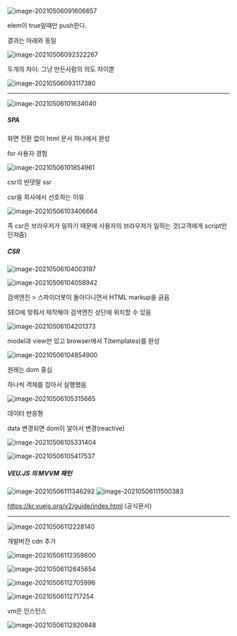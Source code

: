 ![image-20210506091606657](C:\Users\na0i\AppData\Roaming\Typora\typora-user-images\image-20210506091606657.png)

elem이 true일때만 push한다.



결과는 아래와 동일

![image-20210506092322267](C:\Users\na0i\AppData\Roaming\Typora\typora-user-images\image-20210506092322267.png)



두개의 차이: 그냥 만든사람의 의도 차이뿐

![image-20210506093117380](C:\Users\na0i\AppData\Roaming\Typora\typora-user-images\image-20210506093117380.png)



-----------------------



![image-20210506101634040](C:\Users\na0i\AppData\Roaming\Typora\typora-user-images\image-20210506101634040.png)

##### SPA

화면 전환 없이 html 문서 하나에서 완성

for 사용자 경험

![image-20210506101854961](C:\Users\na0i\AppData\Roaming\Typora\typora-user-images\image-20210506101854961.png)

csr의 반댓말 ssr

csr을 회사에서 선호하는 이유

![image-20210506103406664](C:\Users\na0i\AppData\Roaming\Typora\typora-user-images\image-20210506103406664.png)

즉 csr은 브라우저가 일하기 때문에 사용자의 브라우저가 일하는 것(고객에게 script만 던져줌)



##### CSR

![image-20210506104003197](C:\Users\na0i\AppData\Roaming\Typora\typora-user-images\image-20210506104003197.png)



![image-20210506104058942](C:\Users\na0i\AppData\Roaming\Typora\typora-user-images\image-20210506104058942.png)



검색엔진 > 스파이더봇이 돌아다니면서 HTML markup을 긁음

SEO에 맞춰서 제작해야 검색엔진 상단에 위치할 수 있음

![image-20210506104201373](C:\Users\na0i\AppData\Roaming\Typora\typora-user-images\image-20210506104201373.png)





model과 view만 있고 browser에서 T(templates)를 완성

![image-20210506104854900](C:\Users\na0i\AppData\Roaming\Typora\typora-user-images\image-20210506104854900.png)



원래는 dom 중심

하나씩 객체를 잡아서 실행했음

![image-20210506105315665](C:\Users\na0i\AppData\Roaming\Typora\typora-user-images\image-20210506105315665.png)



데이터 반응형

data 변경되면 dom이 알아서 변경(reactive)

![image-20210506105331404](C:\Users\na0i\AppData\Roaming\Typora\typora-user-images\image-20210506105331404.png)

![image-20210506105417537](C:\Users\na0i\AppData\Roaming\Typora\typora-user-images\image-20210506105417537.png)



##### VEU.JS 의 MVVM 패턴

![image-20210506111346292](C:\Users\na0i\AppData\Roaming\Typora\typora-user-images\image-20210506111346292.png) ![image-20210506111500383](C:\Users\na0i\AppData\Roaming\Typora\typora-user-images\image-20210506111500383.png)



https://kr.vuejs.org/v2/guide/index.html (공식문서)

------------------

![image-20210506112228140](C:\Users\na0i\AppData\Roaming\Typora\typora-user-images\image-20210506112228140.png)

개발버전 cdn 추가

![image-20210506112359600](C:\Users\na0i\AppData\Roaming\Typora\typora-user-images\image-20210506112359600.png)





![image-20210506112645654](C:\Users\na0i\AppData\Roaming\Typora\typora-user-images\image-20210506112645654.png)



![image-20210506112705996](C:\Users\na0i\AppData\Roaming\Typora\typora-user-images\image-20210506112705996.png)



![image-20210506112717254](C:\Users\na0i\AppData\Roaming\Typora\typora-user-images\image-20210506112717254.png)



vm은 인스턴스

![image-20210506112820848](C:\Users\na0i\AppData\Roaming\Typora\typora-user-images\image-20210506112820848.png)